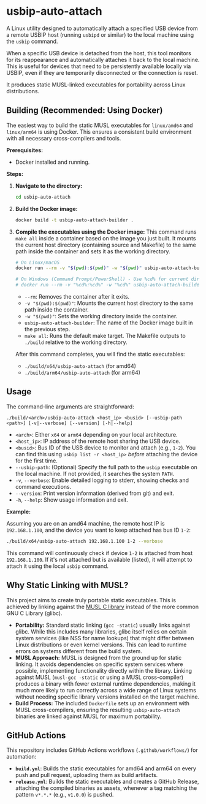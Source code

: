 # usbip-auto-attach

A Linux utility designed to automatically attach a specified USB device from a remote USBIP host (running `usbipd` or similar) to the local machine using the `usbip` command. 

When a specific USB device is detached from the host, this tool monitors for its reappearance and automatically attaches it back to the local machine. This is useful for devices that need to be persistently available locally via USBIP, even if they are temporarily disconnected or the connection is reset.

It produces static MUSL-linked executables for portability across Linux distributions.

## Building (Recommended: Using Docker)

The easiest way to build the static MUSL executables for `linux/amd64` and `linux/arm64` is using Docker. This ensures a consistent build environment with all necessary cross-compilers and tools.

**Prerequisites:**

*   Docker installed and running.

**Steps:**

1.  **Navigate to the directory:**
    ```bash
    cd usbip-auto-attach
    ```

2.  **Build the Docker image:**
    ```bash
    docker build -t usbip-auto-attach-builder .
    ```

3.  **Compile the executables using the Docker image:**
    This command runs `make all` inside a container based on the image you just built. It mounts the current host directory (containing source and Makefile) to the same path inside the container and sets it as the working directory.

    ```bash
    # On Linux/macOS
    docker run --rm -v "$(pwd):$(pwd)" -w "$(pwd)" usbip-auto-attach-builder make all

    # On Windows (Command Prompt/PowerShell) - Use %cd% for current directory
    # docker run --rm -v "%cd%:%cd%" -w "%cd%" usbip-auto-attach-builder make all
    ```
    *   `--rm`: Removes the container after it exits.
    *   `-v "$(pwd):$(pwd)"`: Mounts the current host directory to the same path inside the container.
    *   `-w "$(pwd)"`: Sets the working directory inside the container.
    *   `usbip-auto-attach-builder`: The name of the Docker image built in the previous step.
    *   `make all`: Runs the default make target. The Makefile outputs to `./build` relative to the working directory.

    After this command completes, you will find the static executables:
    *   `./build/x64/usbip-auto-attach` (for amd64)
    *   `./build/arm64/usbip-auto-attach` (for arm64)

## Usage

The command-line arguments are straightforward:

```
./build/<arch>/usbip-auto-attach <host_ip> <busid> [--usbip-path <path>] [-v|--verbose] [--version] [-h|--help]
```

*   `<arch>`: Either `x64` or `arm64` depending on your local architecture.
*   `<host_ip>`: IP address of the remote host sharing the USB device.
*   `<busid>`: Bus ID of the USB device to monitor and attach (e.g., `1-2`). You can find this using `usbip list -r <host_ip>` *before* attaching the device for the first time.
*   `--usbip-path`: (Optional) Specify the full path to the `usbip` executable on the local machine. If not provided, it searches the system `PATH`.
*   `-v`, `--verbose`: Enable detailed logging to stderr, showing checks and command executions.
*   `--version`: Print version information (derived from git) and exit.
*   `-h`, `--help`: Show usage information and exit.

**Example:**

Assuming you are on an amd64 machine, the remote host IP is `192.168.1.100`, and the device you want to keep attached has bus ID `1-2`:

```bash
./build/x64/usbip-auto-attach 192.168.1.100 1-2 --verbose
```

This command will continuously check if device `1-2` is attached from host `192.168.1.100`. If it's not attached but is available (listed), it will attempt to attach it using the local `usbip` command.

## Why Static Linking with MUSL?

This project aims to create truly portable static executables. This is achieved by linking against the [MUSL C library](https://musl.libc.org/) instead of the more common GNU C Library (glibc).

*   **Portability:** Standard static linking (`gcc -static`) usually links against glibc. While this includes many libraries, glibc itself relies on certain system services (like NSS for name lookups) that might differ between Linux distributions or even kernel versions. This can lead to runtime errors on systems different from the build system.
*   **MUSL Approach:** MUSL is designed from the ground up for static linking. It avoids dependencies on specific system services where possible, implementing functionality directly within the library. Linking against MUSL (`musl-gcc -static` or using a MUSL cross-compiler) produces a binary with fewer external runtime dependencies, making it much more likely to run correctly across a wide range of Linux systems without needing specific library versions installed on the target machine.
*   **Build Process:** The included `Dockerfile` sets up an environment with MUSL cross-compilers, ensuring the resulting `usbip-auto-attach` binaries are linked against MUSL for maximum portability.

## GitHub Actions

This repository includes GitHub Actions workflows (`.github/workflows/`) for automation:

*   **`build.yml`**: Builds the static executables for amd64 and arm64 on every push and pull request, uploading them as build artifacts.
*   **`release.yml`**: Builds the static executables and creates a GitHub Release, attaching the compiled binaries as assets, whenever a tag matching the pattern `v*.*.*` (e.g., `v1.0.0`) is pushed.
